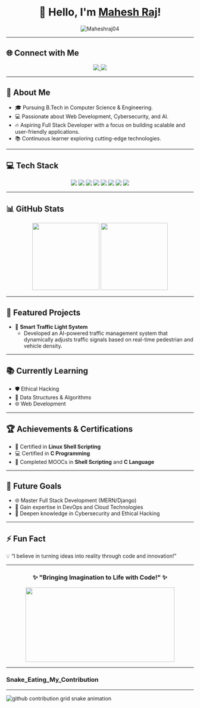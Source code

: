 <h1 align="center">👋 Hello, I'm <a href="https://github.com/Maheshraj04" target="_blank">Mahesh Raj</a>!</h1>

<p align="center">
  <img src="https://komarev.com/ghpvc/?username=Maheshraj04&label=Profile%20views&color=0e75b6&style=flat" alt="Maheshraj04" />
</p>

---

## 🌐 Connect with Me
<p align="center">
  <a href="https://linkedin.com/in/maheshraj04" target="_blank">
    <img src="https://img.shields.io/badge/LinkedIn-%230077B5.svg?style=for-the-badge&logo=linkedin&logoColor=white" />
  </a>
  <a href="https://github.com/Maheshraj04" target="_blank">
    <img src="https://img.shields.io/badge/GitHub-%23181717.svg?style=for-the-badge&logo=github&logoColor=white" />
  </a>
</p>

---

## 🚀 About Me
- 🎓 Pursuing B.Tech in Computer Science & Engineering.
- 💻 Passionate about Web Development, Cybersecurity, and AI.
- 🔥 Aspiring Full Stack Developer with a focus on building scalable and user-friendly applications.
- 📚 Continuous learner exploring cutting-edge technologies.

---

## 💻 Tech Stack
<p align="center">
  <img src="https://img.shields.io/badge/HTML5-%23E34F26.svg?style=flat&logo=html5&logoColor=white" />
  <img src="https://img.shields.io/badge/CSS3-%231572B6.svg?style=flat&logo=css3&logoColor=white" />
  <img src="https://img.shields.io/badge/JavaScript-%23F7DF1E.svg?style=flat&logo=javascript&logoColor=black" />
  <img src="https://img.shields.io/badge/Python-%233776AB.svg?style=flat&logo=python&logoColor=white" />
  <img src="https://img.shields.io/badge/C-%2300599C.svg?style=flat&logo=c&logoColor=white" />
  <img src="https://img.shields.io/badge/C++-%2300599C.svg?style=flat&logo=c%2B%2B&logoColor=white" />
  <img src="https://img.shields.io/badge/PostgreSQL-%23336791.svg?style=flat&logo=postgresql&logoColor=white" />
  <img src="https://img.shields.io/badge/Linux-%23FCC624.svg?style=flat&logo=linux&logoColor=black" />
</p>

---

## 📊 GitHub Stats
<p align="center">
  <img height="180em" src="https://github-readme-stats.vercel.app/api?username=Maheshraj04&show_icons=true&theme=radical&hide_border=true" />
  <img height="180em" src="https://github-readme-streak-stats.herokuapp.com/?user=Maheshraj04&theme=radical&hide_border=true" />
</p>

---

## 🚦 Featured Projects
- 🚦 **Smart Traffic Light System**  
  - Developed an AI-powered traffic management system that dynamically adjusts traffic signals based on real-time pedestrian and vehicle density.

---

## 📚 Currently Learning
- 🛡️ Ethical Hacking  
- 🧠 Data Structures & Algorithms  
- 🌐 Web Development  

---

## 🏆 Achievements & Certifications
- 🐧 Certified in **Linux Shell Scripting**  
- 💻 Certified in **C Programming**  
- 🎯 Completed MOOCs in **Shell Scripting** and **C Language**  

---

## 🎯 Future Goals
- 🌐 Master Full Stack Development (MERN/Django)  
- 📡 Gain expertise in DevOps and Cloud Technologies  
- 🔐 Deepen knowledge in Cybersecurity and Ethical Hacking  

---

## ⚡ Fun Fact
💡 “I believe in turning ideas into reality through code and innovation!”  

---

<h3 align="center">✨ "Bringing Imagination to Life with Code!" ✨</h3>

<p align="center">
  <img src="https://media.giphy.com/media/3o7abKhOpu0NwenH3O/giphy.gif" width="400" height="200"/>
</p>

---
<h3>Snake_Eating_My_Contribution</h3>
<div align="left" animations=false&theme=radical&locale=en&hide_border=false">
  <hr>
</div>
<picture>
  <source media="(prefers-color-scheme: dark)" srcset="https://github.com/Maheshraj04/Maheshraj04/blob/output/github-contribution-grid-snake-dark.svg">
  <source media="(prefers-color-scheme: light)" srcset="https://github.com/Maheshraj04/Maheshraj04/blob/output/github-contribution-grid-snake.svg">
  <img alt="github contribution grid snake animation" src="https://github.com/Maheshraj04/Maheshraj04/blob/output/github-contribution-grid-snake.svg">
</picture>



